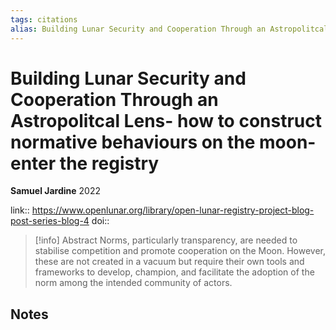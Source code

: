```yaml
---
tags: citations
alias: Building Lunar Security and Cooperation Through an Astropolitcal Lens- how to construct normative behaviours on the moon- enter the registry
---
```

# Building Lunar Security and Cooperation Through an Astropolitcal Lens- how to construct normative behaviours on the moon- enter the registry

**Samuel Jardine**
2022

link:: https://www.openlunar.org/library/open-lunar-registry-project-blog-post-series-blog-4
doi:: 

> [!info] Abstract
> Norms, particularly transparency, are needed to stabilise competition and promote cooperation on the Moon. However, these are not created in a vacuum but require their own tools and frameworks to develop, champion, and facilitate the adoption of the norm among the intended community of actors.



## Notes

